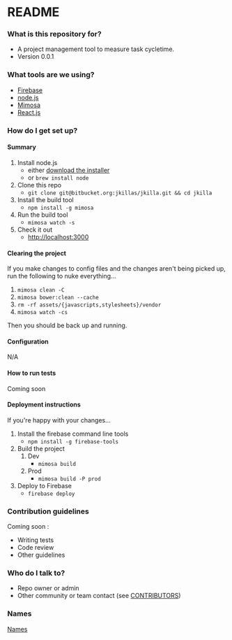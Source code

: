# README #

### What is this repository for? ###

* A project management tool to measure task cycletime.
* Version 0.0.1

### What tools are we using? ###

* [Firebase](http://www.firebase.com/)
* [node.js](http://nodejs.org/)
* [Mimosa](http://mimosa.io/)
* [React.js](http://facebook.github.io/react/)

### How do I get set up? ###

#### Summary

1. Install node.js
    * either [download the installer](http://nodejs.org/download/)
    * or `brew install node`
1. Clone this repo
    * `git clone git@bitbucket.org:jkillas/jkilla.git && cd jkilla`
1. Install the build tool
    * `npm install -g mimosa`
1. Run the build tool
    * `mimosa watch -s`
1. Check it out
    * <http://localhost:3000>

#### Clearing the project

If you make changes to config files and the changes aren't being picked up, run the following to nuke everything...

1. `mimosa clean -C`
2. `mimosa bower:clean --cache`
3. `rm -rf assets/{javascripts,stylesheets}/vendor`
4. `mimosa watch -cs`

Then you should be back up and running.

#### Configuration

N/A

#### How to run tests

Coming soon

#### Deployment instructions

If you're happy with your changes...

1. Install the firebase command line tools
    * `npm install -g firebase-tools`
2. Build the project
	1. Dev
		* `mimosa build`
	2. Prod
		* `mimosa build -P prod`
3. Deploy to Firebase
    * `firebase deploy`

### Contribution guidelines ###

Coming soon :

* Writing tests
* Code review
* Other guidelines

### Who do I talk to? ###

* Repo owner or admin
* Other community or team contact (see [CONTRIBUTORS](src/master/contributors.txt))

### Names ###

[Names](https://bitbucket.org/jkillas/jkilla/src/master/names.md)
